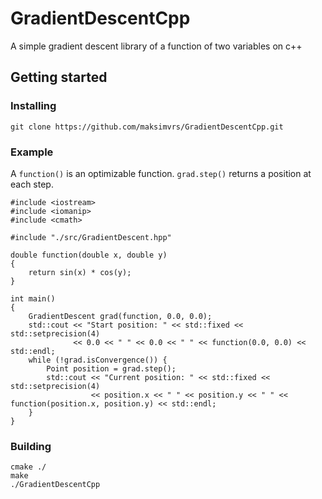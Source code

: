 # GradientDescentCpp
A simple gradient descent library of a function of two variables on c++
## Getting started
### Installing
```
git clone https://github.com/maksimvrs/GradientDescentCpp.git
```
### Example
A ```function()``` is an optimizable function. ```grad.step()``` returns a position at each step.
```
#include <iostream>
#include <iomanip>
#include <cmath>

#include "./src/GradientDescent.hpp"

double function(double x, double y)
{
    return sin(x) * cos(y);
}

int main()
{
    GradientDescent grad(function, 0.0, 0.0);
    std::cout << "Start position: " << std::fixed << std::setprecision(4)
              << 0.0 << " " << 0.0 << " " << function(0.0, 0.0) << std::endl;
    while (!grad.isConvergence()) {
        Point position = grad.step();
        std::cout << "Current position: " << std::fixed << std::setprecision(4)
                  << position.x << " " << position.y << " " << function(position.x, position.y) << std::endl;
    }
}
```
### Building
```
cmake ./
make 
./GradientDescentCpp
```
